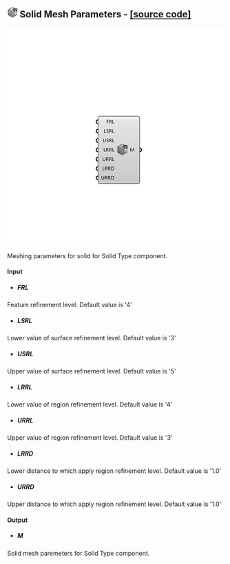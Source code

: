 ## ![](../images/icons/Solid_Mesh_Parameters.png) Solid Mesh Parameters - [[source code]](https://github.com/Eddy3D-Dev/Eddy3D-UMCF/blob/release/UMCF/CMP/Building/SolidMeshParametersCMP.cs)

![](../images/components/Solid_Mesh_Parameters.png)

Meshing parameters for solid for Solid Type component.

#### Input
* ##### FRL
Feature refinement level. Default value is '4'
* ##### LSRL
Lower value of surface refinement level. Default value is '3'
* ##### USRL
Upper value of surface refinement level. Default value is '5'
* ##### LRRL
Lower value of region refinement level. Default value is '4'
* ##### URRL
Upper value of region refinement level. Default value is '3'
* ##### LRRD
Lower distance to which apply region refinement level. Default value is '1.0'
* ##### URRD
Upper distance to which apply region refinement level. Default value is '1.0'

#### Output
* ##### M
Solid mesh paremeters for Solid Type component.